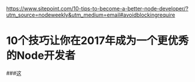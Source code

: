 https://www.sitepoint.com/10-tips-to-become-a-better-node-developer/?utm_source=nodeweekly&utm_medium=email#avoidblockingrequire
# 10个技巧让你在2017年成为一个更优秀的Node开发者

###这